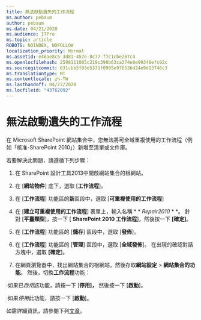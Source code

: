 ```yaml
---
title: 無法啟動遺失的工作流程
ms.author: pebaum
author: pebaum
ms.date: 04/21/2020
ms.audience: ITPro
ms.topic: article
ROBOTS: NOINDEX, NOFOLLOW
localization_priority: Normal
ms.assetid: e46ae8c5-3d81-457e-8c77-f7c1cbe267c4
ms.openlocfilehash: 2598111005c219c398b63ca374e8e99348efc02c
ms.sourcegitcommit: 631cbb5f03e5371f0995e976536d24e9d13746c3
ms.translationtype: MT
ms.contentlocale: zh-TW
ms.lasthandoff: 04/22/2020
ms.locfileid: "43762092"
---
```

# <a name="missing-workflow-failed-to-activate"></a>無法啟動遺失的工作流程

在 Microsoft SharePoint 網站集合中，您無法將可全域重複使用的工作流程（例如「核准-SharePoint 2010」）新增至清單或文件庫。
  
若要解決此問題，請遵循下列步驟： 
  
1. 在 SharePoint 設計工具2013中開啟網站集合的根網站。
  
2. 在 [**網站物件**] 底下，選取 [**工作流程**]。 
  
3. 在 [**工作流程**] 功能區的**新**區段中，選取 [**可重複使用的工作流程**] 
  
4. 在 [**建立可重複使用的工作流程**] 表單上，輸入名稱 * * *Repair2010* * *。 針對 [**平臺類型**]，按一下 [ **SharePoint 2010 工作流程**]，然後按一下 **[確定]**。 
  
1. 在 [**工作流程**] 功能區的 [**儲存**] 區段中，選取 [**發佈**]。 
  
2. 在 [**工作流程**] 功能區的 [**管理**] 區段中，選取 [**全域發佈**]。 在出現的確認對話方塊中，選取 **[確定**]。 
  
3. 在網頁瀏覽器中，找出網站集合的根網站，然後存取**網站設定** \> **網站集合的功能**。 然後，切換**工作流程**功能： 
  
·如果已*啟用*該功能，請按一下 [**停用]，** 然後按一下 [**啟動**]。 
  
·如果*停用*此功能，請按一下 [**啟動**]。 
  
如需詳細資訊，請參閱下列[文章](https://go.microsoft.com/fwlink/?linkid=2047770&amp;clcid=0x409)。
  

